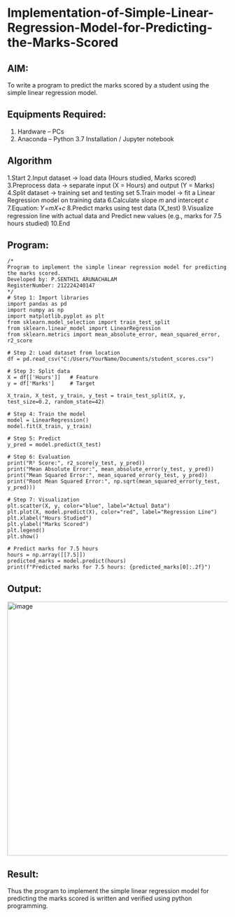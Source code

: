 # Implementation-of-Simple-Linear-Regression-Model-for-Predicting-the-Marks-Scored

## AIM:
To write a program to predict the marks scored by a student using the simple linear regression model.

## Equipments Required:
1. Hardware – PCs
2. Anaconda – Python 3.7 Installation / Jupyter notebook

## Algorithm
1.Start
2.Input dataset → load data (Hours studied, Marks scored)
3.Preprocess data → separate input (X = Hours) and output (Y = Marks)
4.Split dataset → training set and testing set
5.Train model → fit a Linear Regression model on training data
6.Calculate slope 𝑚 and intercept 𝑐
7.Equation: 𝑌=𝑚𝑋+𝑐
8.Predict marks using test data (X_test)
9.Visualize regression line with actual data and Predict new values (e.g., marks for 7.5 hours studied)
10.End

## Program:
```
/*
Program to implement the simple linear regression model for predicting the marks scored.
Developed by: P.SENTHIL ARUNACHALAM
RegisterNumber: 212224240147
*/
# Step 1: Import libraries
import pandas as pd
import numpy as np
import matplotlib.pyplot as plt
from sklearn.model_selection import train_test_split
from sklearn.linear_model import LinearRegression
from sklearn.metrics import mean_absolute_error, mean_squared_error, r2_score

# Step 2: Load dataset from location
df = pd.read_csv("C:/Users/YourName/Documents/student_scores.csv")

# Step 3: Split data
X = df[['Hours']]   # Feature
y = df['Marks']     # Target

X_train, X_test, y_train, y_test = train_test_split(X, y, test_size=0.2, random_state=42)

# Step 4: Train the model
model = LinearRegression()
model.fit(X_train, y_train)

# Step 5: Predict
y_pred = model.predict(X_test)

# Step 6: Evaluation
print("R² Score:", r2_score(y_test, y_pred))
print("Mean Absolute Error:", mean_absolute_error(y_test, y_pred))
print("Mean Squared Error:", mean_squared_error(y_test, y_pred))
print("Root Mean Squared Error:", np.sqrt(mean_squared_error(y_test, y_pred)))

# Step 7: Visualization
plt.scatter(X, y, color="blue", label="Actual Data")
plt.plot(X, model.predict(X), color="red", label="Regression Line")
plt.xlabel("Hours Studied")
plt.ylabel("Marks Scored")
plt.legend()
plt.show()

# Predict marks for 7.5 hours
hours = np.array([[7.5]])
predicted_marks = model.predict(hours)
print(f"Predicted marks for 7.5 hours: {predicted_marks[0]:.2f}")

```

## Output:
<img width="891" height="581" alt="image" src="https://github.com/user-attachments/assets/f44feee7-c5ac-48ad-bb8a-1ddcabb75ffb" />



## Result:
Thus the program to implement the simple linear regression model for predicting the marks scored is written and verified using python programming.
